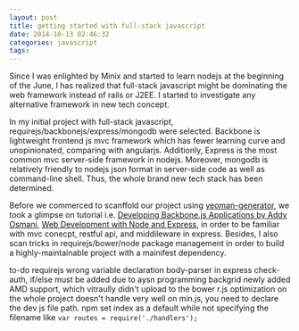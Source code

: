 ```yaml
---
layout: post
title: getting started with full-stack javascript
date: 2014-10-13 02:46:32
categories: javascript
tags:
---
```

Since I was enlighted by Minix and started to learn nodejs at the beginning of the June, I has realized that full-stack javascript might be dominating the web framework instead of rails or J2EE. I started to investigate any alternative framework in new tech concept.

In my initial project with full-stack javascript, requirejs/backbonejs/express/mongodb were selected. Backbone is lightweight frontend js mvc framework which has fewer learning curve and unopinionated, comparing with angularjs. Additionly, Express is the most common mvc server-side framework in nodejs. Moreover, mongodb is relatively friendly to nodejs json format in server-side code as well as command-line shell. Thus, the whole brand new tech stack has been determined.

Before we commerced to scanffold our project using [yeoman-generator](https://github.com/sicongtang/generator-marionette), we took a glimpse on tutorial i.e. [Developing Backbone.js Applications by Addy Osmani](http://www.amazon.com/Developing-Backbone-js-Applications-Addy-Osmani/dp/1449328253/ref=sr_1_2?ie=UTF8&qid=1413166509&sr=8-2&keywords=backbone), [Web Development with Node and Express](http://www.amazon.com/Web-Development-Node-Express-Leveraging/dp/1491949309/ref=sr_1_1?ie=UTF8&qid=1413166609&sr=8-1&keywords=node+express), in order to be familiar with mvc conecpt, restful api, and middileware in express. Besides, I also scan tricks in requirejs/bower/node package management in order to build a highly-maintainable project with a mainifest dependency.

<!--more-->

to-do
requirejs wrong variable declaration
body-parser in express
check-auth, if/else must be added due to aysn programming
backgrid newly added AMD support, which vitraully didn't upload to the bower
r.js optimization on the whole project doesn't handle very well on min.js, you need to declare the dev js file path.
npm set index as a default while not specifying the filename like `var routes = require('./handlers');`
